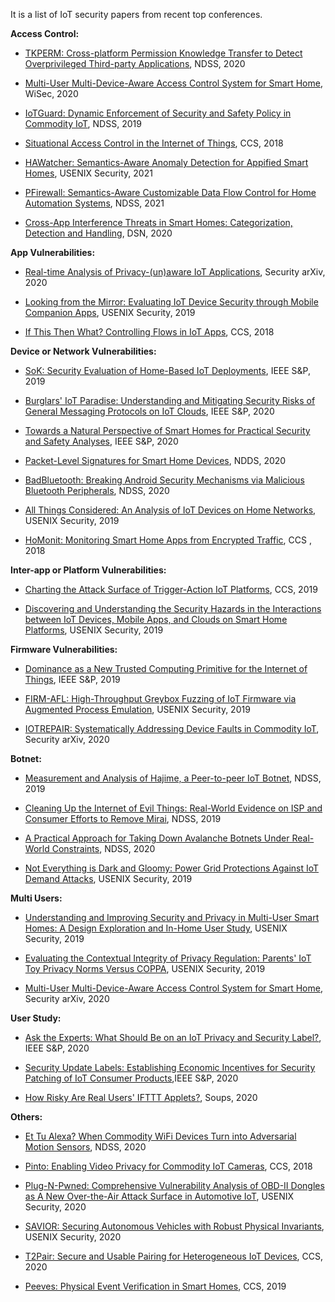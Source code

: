 It is a list of IoT security papers from recent top conferences. 

**Access Control:**
- [TKPERM: Cross-platform Permission Knowledge Transfer to Detect Overprivileged Third-party Applications](https://www.ndss-symposium.org/wp-content/uploads/2020/02/24287-paper.pdf), NDSS, 2020

- [Multi-User Multi-Device-Aware Access Control System for Smart Home](https://arxiv.org/pdf/1911.10186.pdf), WiSec, 2020

- [IoTGuard: Dynamic Enforcement of Security and Safety Policy in Commodity IoT](https://www.ndss-symposium.org/wp-content/uploads/2019/02/ndss2019_07A-1_Celik_paper.pdf), NDSS, 2019

- [Situational Access Control in the Internet of Things](https://www.cs.cornell.edu/~shmat/shmat_ccs18.pdf), CCS, 2018

- [HAWatcher: Semantics-Aware Anomaly Detection for Appified Smart Homes](https://www.usenix.org/system/files/sec21summer_fu.pdf), USENIX Security, 2021

- [PFirewall: Semantics-Aware Customizable Data Flow Control for Home Automation Systems](https://arxiv.org/pdf/1910.07987.pdf), NDSS, 2021

- [Cross-App Interference Threats in Smart Homes: Categorization, Detection and Handling](https://arxiv.org/pdf/1808.02125.pdf), DSN, 2020

**App Vulnerabilities:**
- [Real-time Analysis of Privacy-(un)aware IoT Applications](https://arxiv.org/pdf/1911.10461.pdf), Security arXiv, 2020

- [Looking from the Mirror: Evaluating IoT Device Security through Mobile Companion Apps](https://www.usenix.org/system/files/sec19-wang-xueqiang_0.pdf), USENIX Security, 2019

- [If This Then What? Controlling Flows in IoT Apps](https://www.cse.chalmers.se/~andrei/ccs18.pdf), CCS, 2018


**Device or Network Vulnerabilities:**
- [SoK: Security Evaluation of Home-Based IoT Deployments](https://astrolavos.gatech.edu/articles/sok_sp19.pdf), IEEE S&P, 2019

- [Burglars' IoT Paradise: Understanding and Mitigating Security Risks of General Messaging Protocols on IoT Clouds](http://homes.sice.indiana.edu/luyixing/bib/oakland20-mqtt.pdf), IEEE S&P, 2020

- [Towards a Natural Perspective of Smart Homes for Practical Security and Safety Analyses](https://www.adwaitnadkarni.com/pdf/manandhar-oakland20.pdf), IEEE S&P, 2020

- [Packet-Level Signatures for Smart Home Devices](https://www.ndss-symposium.org/wp-content/uploads/2020/02/24097-paper.pdf), NDDS, 2020

- [BadBluetooth: Breaking Android Security Mechanisms via Malicious Bluetooth Peripherals](https://www.ndss-symposium.org/wp-content/uploads/2019/02/ndss2019_06B-4_Xu_paper.pdf), NDSS, 2020

- [All Things Considered: An Analysis of IoT Devices on Home Networks](https://www.usenix.org/system/files/sec19-kumar-deepak_0.pdf), USENIX Security, 2019

- [HoMonit: Monitoring Smart Home Apps from Encrypted Traffic](http://web.cse.ohio-state.edu/~zhang.5840/assets/CCS2018/ccs18.pdf), CCS , 2018

**Inter-app or Platform Vulnerabilities:**
- [Charting the Attack Surface of Trigger-Action IoT Platforms](https://adambates.org/documents/Wang_Ccs19.pdf), CCS, 2019


- [Discovering and Understanding the Security Hazards in the Interactions between IoT Devices, Mobile Apps, and Clouds on Smart Home Platforms](https://www.usenix.org/system/files/sec19-zhou.pdf), USENIX Security, 2019



**Firmware Vulnerabilities:**
- [Dominance as a New Trusted Computing Primitive for the Internet of Things](https://www.computer.org/csdl/proceedings-article/sp/2019/666000b223/19skggDcR0s), IEEE S&P, 2019

- [FIRM-AFL: High-Throughput Greybox Fuzzing of IoT Firmware via Augmented Process Emulation](https://www.usenix.org/system/files/sec19-zheng_0.pdf), USENIX Security, 2019

- [IOTREPAIR: Systematically Addressing Device Faults in Commodity IoT](https://arxiv.org/pdf/2002.07641.pdf), Security arXiv, 2020


**Botnet:**
- [Measurement and Analysis of Hajime, a Peer-to-peer IoT Botnet](https://www.ndss-symposium.org/wp-content/uploads/2019/02/ndss2019_02B-3_Herwig_paper.pdf), NDSS, 2019

- [Cleaning Up the Internet of Evil Things: Real-World Evidence on ISP and Consumer Efforts to Remove Mirai](https://www.ndss-symposium.org/wp-content/uploads/2019/02/ndss2019_02B-2_Cetin_paper.pdf), NDSS, 2019

- [A Practical Approach for Taking Down Avalanche Botnets Under Real-World Constraints](https://www.ndss-symposium.org/wp-content/uploads/2020/02/24161-paper.pdf), NDSS, 2020

- [Not Everything is Dark and Gloomy: Power Grid Protections Against IoT Demand Attacks](https://www.usenix.org/system/files/sec19-huang.pdf), USENIX Security, 2019


**Multi Users:**
- [Understanding and Improving Security and Privacy in Multi-User Smart Homes: A Design Exploration and In-Home User Study](https://www.usenix.org/system/files/sec19-zeng.pdf), USENIX Security, 2019

- [Evaluating the Contextual Integrity of Privacy Regulation: Parents' IoT Toy Privacy Norms Versus COPPA](https://www.usenix.org/system/files/sec19fall_apthorpe_prepub.pdf), USENIX Security, 2019

- [Multi-User Multi-Device-Aware Access Control System for Smart Home](https://arxiv.org/pdf/1911.10186.pdf), Security arXiv, 2020

**User Study:**
- [Ask the Experts: What Should Be on an IoT Privacy and Security Label?](http://www.cs.cmu.edu/~pemamina/publication/SP'20/SP20.pdf), IEEE S&P, 2020

- [Security Update Labels: Establishing Economic Incentives for Security Patching of IoT Consumer Products](https://arxiv.org/pdf/1906.11094.pdf),IEEE S&P, 2020

- [How Risky Are Real Users' IFTTT Applets?](https://www.usenix.org/system/files/soups2020-cobb.pdf), Soups, 2020


**Others:**
- [Et Tu Alexa? When Commodity WiFi Devices Turn into Adversarial Motion Sensors](https://www.ndss-symposium.org/wp-content/uploads/2020/02/23053-paper.pdf), NDSS, 2020

- [Pinto: Enabling Video Privacy for Commodity IoT Cameras](https://dl.acm.org/doi/pdf/10.1145/3243734.3243830), CCS, 2018

- [Plug-N-Pwned: Comprehensive Vulnerability Analysis of OBD-II Dongles as A New Over-the-Air Attack Surface in Automotive IoT](https://web.cse.ohio-state.edu/~lin.3021/file/SEC20a.pdf), USENIX Security, 2020

- [SAVIOR: Securing Autonomous Vehicles with Robust Physical Invariants](https://www.usenix.org/system/files/sec20summer_quinonez_prepub.pdf), USENIX Security, 2020

- [T2Pair: Secure and Usable Pairing for Heterogeneous IoT Devices](https://cse.sc.edu/~zeng1/papers/2020-ccs-t2pair.pdf), CCS, 2020

- [Peeves: Physical Event Verification in Smart Homes](https://beerkay.github.io/cs590S20/content/papers/birnbach.pdf), CCS, 2019
